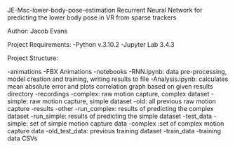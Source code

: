 JE-Msc-lower-body-pose-estimation
Recurrent Neural Network for predicting the lower body pose in VR from sparse trackers

Author: Jacob Evans 

Project Requirements:
-Python v.3.10.2
-Jupyter Lab 3.4.3



Project Structure:

-animations
  -FBX Animations
-notebooks
  -RNN.ipynb: data pre-processing, model creation and training, writing results to file
  -Analysis.ipynb: calculates mean absolute error and plots correlation graph based on given results directory
-recordings
  -complex: raw motion capture, complex dataset
  -simple: raw motion capture, simple dataset 
  -old: all previous raw motion capture
-results
  -other
  -run_complex: results of predicting the complex dataset
  -run_simple: results of predicting the simple dataset
-test_data
  -simple: set of simple motion capture data
  -complex :set of complex motion capture data
  -old_test_data: previous training dataset 
-train_data
  -training data CSVs


 
